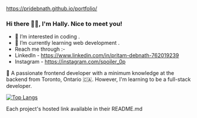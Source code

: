 https://pridebnath.github.io/portfolio/

### Hi there 👋🏻, I'm Hally. Nice to meet you!
- 👀 I’m interested in coding . 
- 🌱 I’m currently learning web development .
- Reach me through  :- 
- LinkedIn - https://www.linkedin.com/in/pritam-debnath-762019239
- Instagram - https://instagram.com/spoiler_0p

:speech_balloon: A passionate frontend developer with a minimum knowledge at the backend from Toronto, Ontario 🇨🇦. However, I'm learning to be a full-stack developer.

[![Top Langs](https://github-readme-stats.vercel.app/api/top-langs/?username=itshally&theme=dracula&layout=compact)](https://github.com/anuraghazra/github-readme-stats)


Each project's hosted link available in their README.md 
<!---
PriDebnath/PriDebnath is a ✨ special ✨ repository because its `README.md` (this file) appears on your GitHub profile.
You can click the Preview link to take a look at your changes.
--->
